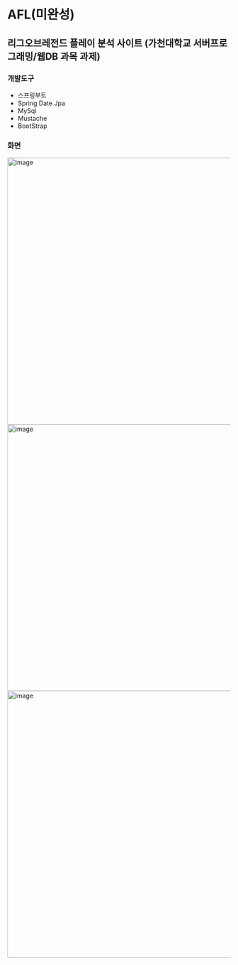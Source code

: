 # AFL(미완성)
## 리그오브레전드 플레이 분석 사이트 (가천대학교 서버프로그래밍/웹DB 과목 과제)
### 개발도구
- 스프링부트
- Spring Date Jpa
- MySql
- Mustache
- BootStrap

### 화면
<img width="600" alt="image" src="https://github.com/hyeon8571/AFL/assets/97227876/83d8730e-490e-4d72-a969-9a13909b2e82">
<img width="600" alt="image" src="https://github.com/hyeon8571/AFL/assets/97227876/5dab7498-d111-4a20-bdb1-8c50ec33639c">
<img width="600" alt="image" src="https://github.com/hyeon8571/AFL/assets/97227876/e90b3db4-f69a-4d73-940a-c456f24f151c">
